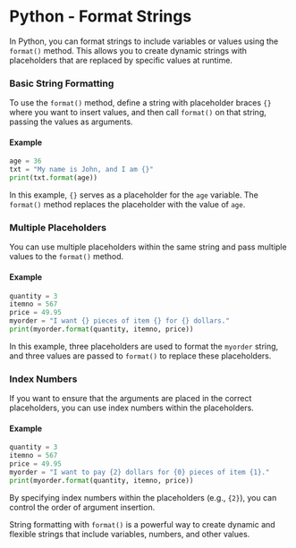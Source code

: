 # Python - Format Strings

In Python, you can format strings to include variables or values using the `format()` method. This allows you to create dynamic strings with placeholders that are replaced by specific values at runtime.

### Basic String Formatting

To use the `format()` method, define a string with placeholder braces `{}` where you want to insert values, and then call `format()` on that string, passing the values as arguments.

#### Example

```python
age = 36
txt = "My name is John, and I am {}"
print(txt.format(age))
```

In this example, `{}` serves as a placeholder for the `age` variable. The `format()` method replaces the placeholder with the value of `age`.

### Multiple Placeholders

You can use multiple placeholders within the same string and pass multiple values to the `format()` method.

#### Example

```python
quantity = 3
itemno = 567
price = 49.95
myorder = "I want {} pieces of item {} for {} dollars."
print(myorder.format(quantity, itemno, price))
```

In this example, three placeholders are used to format the `myorder` string, and three values are passed to `format()` to replace these placeholders.

### Index Numbers

If you want to ensure that the arguments are placed in the correct placeholders, you can use index numbers within the placeholders.

#### Example

```python
quantity = 3
itemno = 567
price = 49.95
myorder = "I want to pay {2} dollars for {0} pieces of item {1}."
print(myorder.format(quantity, itemno, price))
```

By specifying index numbers within the placeholders (e.g., `{2}`), you can control the order of argument insertion.

String formatting with `format()` is a powerful way to create dynamic and flexible strings that include variables, numbers, and other values.
